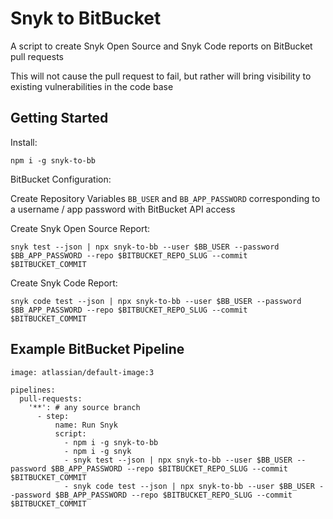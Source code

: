 # Snyk to BitBucket

A script to create Snyk Open Source and Snyk Code reports on BitBucket pull requests

This will not cause the pull request to fail, but rather will bring visibility to existing vulnerabilities in the code base

## Getting Started 

Install:

`npm i -g snyk-to-bb`

BitBucket Configuration:

Create Repository Variables `BB_USER` and `BB_APP_PASSWORD` corresponding to a username / app password with BitBucket API access

Create Snyk Open Source Report:

`snyk test --json | npx snyk-to-bb --user $BB_USER --password $BB_APP_PASSWORD --repo $BITBUCKET_REPO_SLUG --commit $BITBUCKET_COMMIT`

Create Snyk Code Report:

`snyk code test --json | npx snyk-to-bb --user $BB_USER --password $BB_APP_PASSWORD --repo $BITBUCKET_REPO_SLUG --commit $BITBUCKET_COMMIT`

## Example BitBucket Pipeline

```
image: atlassian/default-image:3

pipelines:
  pull-requests:
    '**': # any source branch 
      - step:
          name: Run Snyk 
          script:
            - npm i -g snyk-to-bb
            - npm i -g snyk
            - snyk test --json | npx snyk-to-bb --user $BB_USER --password $BB_APP_PASSWORD --repo $BITBUCKET_REPO_SLUG --commit $BITBUCKET_COMMIT
            - snyk code test --json | npx snyk-to-bb --user $BB_USER --password $BB_APP_PASSWORD --repo $BITBUCKET_REPO_SLUG --commit $BITBUCKET_COMMIT
